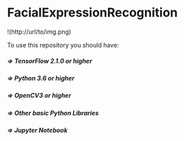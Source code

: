 # FacialExpressionRecognition

!(http://url/to/img.png)

To use this repository you should have:

  ##### => TensorFlow 2.1.0 or higher
  ##### => Python 3.6 or higher
  ##### => OpenCV3 or higher
  ##### => Other basic Python Libraries
  ##### => Jupyter Notebook 
